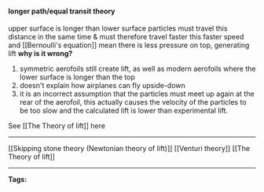 #### longer path/equal transit theory
upper surface is longer than lower surface
particles must travel this distance in the same time & must therefore travel faster
this faster speed and [[Bernoulli's equation]] mean there is less pressure on top, generating lift
__why is it wrong?__
1. symmetric aerofoils still create lift, as well as modern aerofoils where the lower surface is longer than the top
2. doesn't explain how airplanes can fly upside-down
3. it is an incorrect assumption that the particles must meet up again at the rear of the aerofoil, this actually causes the velocity of the particles to be too slow and the calculated lift is lower than experimental lift.

See [[The Theory of lift]] here

---
[[Skipping stone theory (Newtonian theory of lift)]]
[[Venturi theory]]
[[The Theory of lift]]

---
**Tags:**
